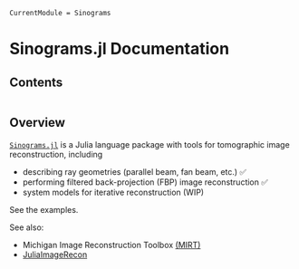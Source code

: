 ```@meta
CurrentModule = Sinograms
```

# Sinograms.jl Documentation

## Contents

```@contents
```

## Overview

[`Sinograms.jl`](https://github.com/JuliaImageRecon/Sinograms.jl)
is a Julia language package
with tools for tomographic image reconstruction,
including
* describing ray geometries (parallel beam, fan beam, etc.) ✅
* performing filtered back-projection (FBP) image reconstruction ✅
* system models for iterative reconstruction (WIP)

See the examples.

See also:
* Michigan Image Reconstruction Toolbox
  [(MIRT)](https://github.com/JeffFessler/MIRT.jl)
* [JuliaImageRecon](https://github.com/JuliaImageRecon)
